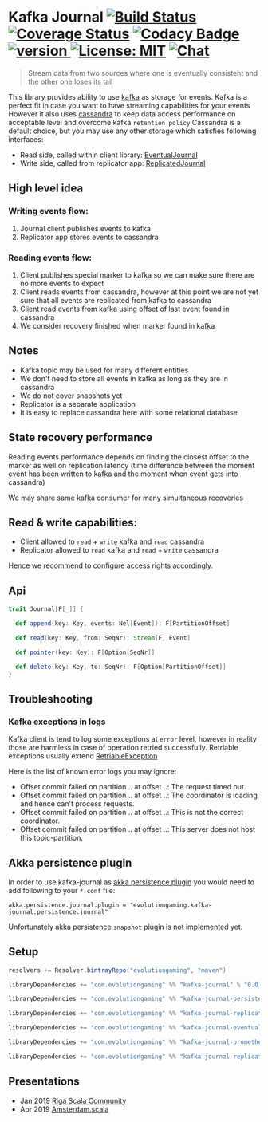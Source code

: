 # Kafka Journal [![Build Status](https://travis-ci.org/evolution-gaming/kafka-journal.svg)](https://travis-ci.org/evolution-gaming/kafka-journal) [![Coverage Status](https://coveralls.io/repos/evolution-gaming/kafka-journal/badge.svg)](https://coveralls.io/r/evolution-gaming/kafka-journal) [![Codacy Badge](https://api.codacy.com/project/badge/Grade/fab03059b5f94fa5b1e7ad7bddfe8b07)](https://www.codacy.com/app/evolution-gaming/kafka-journal?utm_source=github.com&amp;utm_medium=referral&amp;utm_content=evolution-gaming/kafka-journal&amp;utm_campaign=Badge_Grade) [ ![version](https://api.bintray.com/packages/evolutiongaming/maven/kafka-journal/images/download.svg) ](https://bintray.com/evolutiongaming/maven/kafka-journal/_latestVersion) [![License: MIT](https://img.shields.io/badge/License-MIT-yellowgreen.svg)](https://opensource.org/licenses/MIT) [![Chat](https://badges.gitter.im/Join%20Chat.svg)](https://gitter.im/evolution-gaming/kafka-journal)

> Stream data from two sources where one is eventually consistent and the other one loses its tail

This library provides ability to use [kafka](https://kafka.apache.org) as storage for events.
Kafka is a perfect fit in case you want to have streaming capabilities for your events
However it also uses [cassandra](http://cassandra.apache.org) to keep data access performance on acceptable level and overcome kafka `retention policy` 
Cassandra is a default choice, but you may use any other storage which satisfies following interfaces:
* Read side, called within client library: [EventualJournal](journal/src/main/scala/com/evolutiongaming/kafka/journal/eventual/EventualJournal.scala) 
* Write side, called from replicator app: [ReplicatedJournal](journal/src/main/scala/com/evolutiongaming/kafka/journal/eventual/ReplicatedJournal.scala) 

## High level idea

### Writing events flow:

1. Journal client publishes events to kafka
2. Replicator app stores events to cassandra


### Reading events flow: 

1. Client publishes special marker to kafka so we can make sure there are no more events to expect
2. Client reads events from cassandra, however at this point we are not yet sure that all events are replicated from kafka to cassandra
3. Client read events from kafka using offset of last event found in cassandra
4. We consider recovery finished when marker found in kafka


## Notes

* Kafka topic may be used for many different entities
* We don't need to store all events in kafka as long as they are in cassandra
* We do not cover snapshots yet
* Replicator is a separate application
* It is easy to replace cassandra here with some relational database


## State recovery performance

Reading events performance depends on finding the closest offset to the marker as well on replication latency (time difference between the moment event has been written to kafka and the moment when event gets into cassandra)

We may share same kafka consumer for many simultaneous recoveries


## Read & write capabilities:
* Client allowed to `read` + `write` kafka and `read` cassandra
* Replicator allowed to `read` kafka and `read` + `write` cassandra

Hence we recommend to configure access rights accordingly.

## Api

```scala
trait Journal[F[_]] {

  def append(key: Key, events: Nel[Event]): F[PartitionOffset]

  def read(key: Key, from: SeqNr): Stream[F, Event]

  def pointer(key: Key): F[Option[SeqNr]]

  def delete(key: Key, to: SeqNr): F[Option[PartitionOffset]]
}
```

## Troubleshooting

### Kafka exceptions in logs

Kafka client is tend to log some exceptions at `error` level, however in reality those are harmless in case of operation retried successfully.
Retriable exceptions usually extend [RetriableException](https://github.com/apache/kafka/blob/trunk/clients/src/main/java/org/apache/kafka/common/errors/RetriableException.java)

Here is the list of known error logs you may ignore:

* Offset commit failed on partition .. at offset ..: The request timed out.
* Offset commit failed on partition .. at offset ..: The coordinator is loading and hence can't process requests.
* Offset commit failed on partition .. at offset ..: This is not the correct coordinator.
* Offset commit failed on partition .. at offset ..: This server does not host this topic-partition. 


## Akka persistence plugin

In order to use kafka-journal as [akka persistence plugin](https://doc.akka.io/docs/akka/2.5/persistence.html#storage-plugins) you would need to add following to your `*.conf` file:

```hocon
akka.persistence.journal.plugin = "evolutiongaming.kafka-journal.persistence.journal"
```

Unfortunately akka persistence `snapshot` plugin is not implemented yet.


## Setup

```scala
resolvers += Resolver.bintrayRepo("evolutiongaming", "maven")

libraryDependencies += "com.evolutiongaming" %% "kafka-journal" % "0.0.43"

libraryDependencies += "com.evolutiongaming" %% "kafka-journal-persistence" % "0.0.43"

libraryDependencies += "com.evolutiongaming" %% "kafka-journal-replicator" % "0.0.43"

libraryDependencies += "com.evolutiongaming" %% "kafka-journal-eventual-cassandra" % "0.0.43"

libraryDependencies += "com.evolutiongaming" %% "kafka-journal-prometheus" % "0.0.43"

libraryDependencies += "com.evolutiongaming" %% "kafka-journal-replicator-prometheus" % "0.0.43"
```


## Presentations

* Jan 2019 [Riga Scala Community](https://www.meetup.com/Riga-Scala-Community/events/257926307)
* Apr 2019 [Amsterdam.scala](https://www.meetup.com/amsterdam-scala/events/260005066/)
